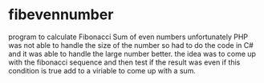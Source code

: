# fibevennumber
program to calculate Fibonacci Sum of even numbers
unfortunately PHP was not able to handle the size of the number so had to do the code in C# and it was able to handle the large number better.
the idea was to come up with the fibonacci sequence and then test if the result was even if this condition is true add to a viriable
to come up with a sum.
